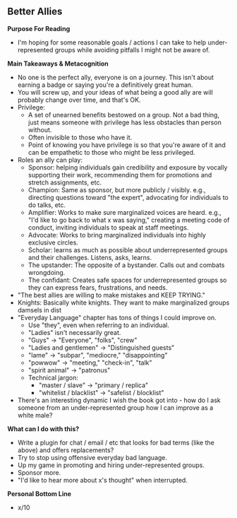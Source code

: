 ## Better Allies

**Purpose For Reading**
- I'm hoping for some reasonable goals / actions I can take to help under-represented groups while avoiding pitfalls I might not be aware of.
 
**Main Takeaways & Metacognition**
- No one is the perfect ally, everyone is on a journey. This isn't about earning a badge or saying you're a definitively great human.
- You will screw up, and your ideas of what being a good ally are will probably change over time, and that's OK.
- Privilege:
	- A set of unearned benefits bestowed on a group. Not a bad thing, just means someone with privilege has less obstacles than person without.
	- Often invisible to those who have it.
	- Point of knowing you have privilege is so that you're aware of it and can be empathetic to those who might be less privileged. 
- Roles an ally can play:
	- Sponsor: helping individuals gain credibility and exposure by vocally supporting their work, recommending them for promotions and stretch assignments, etc.
	- Champion: Same as sponsor, but more publicly / visibly. e.g., directing questions toward "the expert", advocating for individuals to do talks, etc.
	- Amplifier: Works to make sure marginalized voices are heard. e.g., "I'd like to go back to what x was saying," creating a meeting code of conduct, inviting individuals to speak at staff meetings.
	- Advocate: Works to bring marginalized individuals into highly exclusive circles.
	- Scholar: learns as much as possible about underrepresented groups and their challenges. Listens, asks, learns.
	- The upstander: The opposite of a bystander. Calls out and combats wrongdoing.
	- The confidant: Creates safe spaces for underrepresented groups so they can express fears, frustrations, and needs.
- "The best allies are willing to make mistakes and KEEP TRYING."
- Knights: Basically white knights. They want to make marginalized groups damsels in dist
- "Everyday Language" chapter has tons of things I could improve on.
	- Use "they", even when referring to an individual.
	- "Ladies" isn't necessarily great.
	- "Guys" -> "Everyone", "folks", "crew"
	- "Ladies and gentlemen" -> "Distinguished guests"
	- "lame" -> "subpar", "mediocre," "disappointing"
	- "powwow" -> "meeting," "check-in", "talk"
	- "spirit animal" -> "patronus"
	- Technical jargon:
		- "master / slave" -> "primary / replica"
		- "whitelist / blacklist" -> "safelist / blocklist"
- There's an interesting dynamic I wish the book got into - how do I ask someone from an under-represented group how I can improve as a white male?

**What can I do with this?**
- Write a plugin for chat / email / etc that looks for bad terms (like the above) and offers replacements?
- Try to stop using offensive everyday bad language.
- Up my game in promoting and hiring under-represented groups.
- Sponsor more.
- "I'd like to hear more about x's thought" when interrupted.

**Personal Bottom Line**
- x/10
<!--stackedit_data:
eyJoaXN0b3J5IjpbLTE3MzIxMjQ0MjksLTkyNTA0OTc5NiwtOT
U0NjExNzk1LC0xNDg1ODAyMzkwXX0=
-->